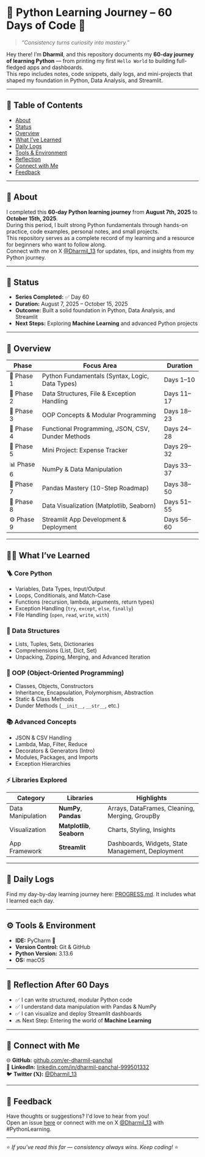 # 🐍 Python Learning Journey – 60 Days of Code 🚀

> *“Consistency turns curiosity into mastery.”*

Hey there! I’m **Dharmil**, and this repository documents my **60-day journey of learning Python** — from printing my first `Hello World` to building full-fledged apps and dashboards.  
This repo includes notes, code snippets, daily logs, and mini-projects that shaped my foundation in Python, Data Analysis, and Streamlit.

---

## 📝 Table of Contents
- [About](#about)
- [Status](#status)
- [Overview](#overview)
- [What I’ve Learned](#learn)
- [Daily Logs](#daily)
- [Tools & Environment](#tools)
- [Reflection](#reflection)
- [Connect with Me](#connect)
- [Feedback](#feedback)

---

<a name="about"></a>
## 🎯 About
I completed this **60-day Python learning journey** from **August 7th, 2025** to **October 15th, 2025**.  
During this period, I built strong Python fundamentals through hands-on practice, code examples, personal notes, and small projects.  
This repository serves as a complete record of my learning and a resource for beginners who want to follow along.  
Connect with me on X [@Dharmil_13](https://x.com/Dharmil_13) for updates, tips, and insights from my Python journey.

---

<a name="status"></a>
## 📅 Status
- **Series Completed:** ✅ Day 60  
- **Duration:** August 7, 2025 – October 15, 2025  
- **Outcome:** Built a solid foundation in Python, Data Analysis, and Streamlit  
- **Next Steps:** Exploring **Machine Learning** and advanced Python projects

---

<a name="overview"></a>
## 🧭 Overview

| Phase | Focus Area | Duration |
|-------|-------------|-----------|
| 🧩 Phase 1 | Python Fundamentals (Syntax, Logic, Data Types) | Days 1–10 |
| 🔁 Phase 2 | Data Structures, File & Exception Handling | Days 11–17 |
| 🧱 Phase 3 | OOP Concepts & Modular Programming | Days 18–23 |
| 🧮 Phase 4 | Functional Programming, JSON, CSV, Dunder Methods | Days 24–28 |
| 💼 Phase 5 | Mini Project: Expense Tracker | Days 29–32 |
| 📊 Phase 6 | NumPy & Data Manipulation | Days 33–37 |
| 🧠 Phase 7 | Pandas Mastery (10-Step Roadmap) | Days 38–50 |
| 🌈 Phase 8 | Data Visualization (Matplotlib, Seaborn) | Days 51–55 |
| ⚙️ Phase 9 | Streamlit App Development & Deployment | Days 56–60 |

---

<a name="learn"></a>
## 🧑‍💻 What I’ve Learned

### 🪜 Core Python
- Variables, Data Types, Input/Output  
- Loops, Conditionals, and Match-Case  
- Functions (recursion, lambda, arguments, return types)  
- Exception Handling (`try`, `except`, `else`, `finally`)  
- File Handling (`open`, `read`, `write`, `with`)

### 🧱 Data Structures
- Lists, Tuples, Sets, Dictionaries  
- Comprehensions (List, Dict, Set)  
- Unpacking, Zipping, Merging, and Advanced Iteration  

### 🧠 OOP (Object-Oriented Programming)
- Classes, Objects, Constructors  
- Inheritance, Encapsulation, Polymorphism, Abstraction  
- Static & Class Methods  
- Dunder Methods (`__init__`, `__str__`, etc.)

### 📚 Advanced Concepts
- JSON & CSV Handling  
- Lambda, Map, Filter, Reduce  
- Decorators & Generators (Intro)  
- Modules, Packages, and Imports  
- Exception Hierarchies  

### ⚡ Libraries Explored
| Category | Libraries | Highlights |
|-----------|------------|-------------|
| Data Manipulation | **NumPy**, **Pandas** | Arrays, DataFrames, Cleaning, Merging, GroupBy |
| Visualization | **Matplotlib**, **Seaborn** | Charts, Styling, Insights |
| App Framework | **Streamlit** | Dashboards, Widgets, State Management, Deployment |

---

<a name="daily"></a>
## 🧠 Daily Logs
Find my day-by-day learning journey here: [PROGRESS.md](progress.md). It includes what I learned each day.

---

<a name="tools"></a>
## ⚙️ Tools & Environment
- **IDE:** PyCharm 🐍  
- **Version Control:** Git & GitHub  
- **Python Version:** 3.13.6  
- **OS:** macOS  

---

<a name="reflection"></a>
## 🏁 Reflection After 60 Days
- ✅ I can write structured, modular Python code  
- ✅ I understand data manipulation with Pandas & NumPy  
- ✅ I can visualize and deploy Streamlit dashboards  
- 🔜 Next Step: Entering the world of **Machine Learning**

---

<a name="connect"></a>
## 📎 Connect with Me
🌐 **GitHub:** [github.com/er-dharmil-panchal](https://github.com/er-dharmil-panchal)  
💼 **LinkedIn:** [linkedin.com/in/dharmil-panchal-999501332](https://linkedin.com/in/dharmil-panchal-999501332)  
🐦 **Twitter (𝕏):** [@Dharmil_13](https://x.com/Dharmil_13)

---

<a name="feedback"></a>
## 💬 Feedback
Have thoughts or suggestions? I'd love to hear from you!  
Open an issue [here](https://github.com/er-dharmil-panchal/Python_learning/issues) or connect with me on X [@Dharmil_13](https://x.com/Dharmil_13) with #PythonLearning.

---

⭐ *If you’ve read this far — consistency always wins. Keep coding!* ⭐
